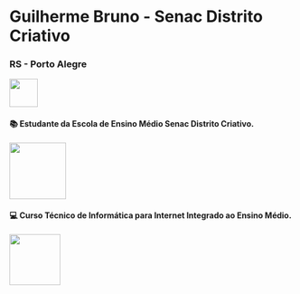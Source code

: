 <h1>Guilherme Bruno - Senac Distrito Criativo</h1>
<h3><b>RS - Porto Alegre</b></h3><img src="https://estado.rs.gov.br/upload/recortes/201707/20075647_1210628_GDO.jpg" height="50px" width="auto">
<h4>📚 Estudante da Escola de Ensino Médio Senac Distrito Criativo.</h5> <img src="https://upload.wikimedia.org/wikipedia/commons/thumb/8/86/Senac_logo.svg/1200px-Senac_logo.svg.png" height="100px" width="auto">
<h4>💻 Curso Técnico de Informática para Internet Integrado ao Ensino Médio.</h5>
<img src="[https://www.rhbinformatica.com.br/arquivos/2017/10/logo-html-css.png](https://miro.medium.com/v2/resize:fit:5120/1*l4xICbIIYlz1OTymWCoUTw.jpeg)https://miro.medium.com/v2/resize:fit:5120/1*l4xICbIIYlz1OTymWCoUTw.jpeg" height="90px" width="auto">
